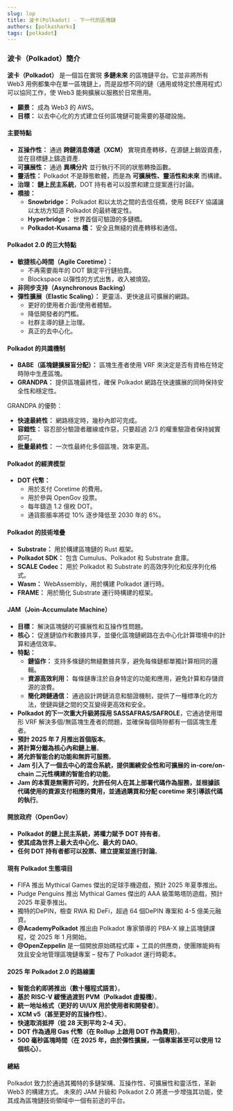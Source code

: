 ```yaml
---
slug: lop
title: 波卡(Polkadot) - 下一代的區塊鏈
authors: [polkasharks]
tags: [polkadot]
---
```


### 波卡（Polkadot）簡介

**波卡（Polkadot）** 是一個旨在實現 **多鏈未來** 的區塊鏈平台。它並非將所有 Web3 用例都集中在單一區塊鏈上，而是設想不同的鏈（通用或特定於應用程式）可以協同工作，使 Web3 能夠擴展以服務於日常應用。

*   **願景：** 成為 Web3 的 AWS。
*   **目標：** 以去中心化的方式建立任何區塊鏈可能需要的基礎設施。

#### 主要特點

*   **互操作性：** 通過 **跨鏈消息傳遞（XCM）** 實現資產轉移，在源鏈上銷毀資產，並在目標鏈上鑄造資產.
*   **可擴展性：** 通過 **異構分片** 並行執行不同的狀態轉換函數。
*   **靈活性：** Polkadot 不是靜態軟體，而是為 **可擴展性、靈活性和未來** 而構建。
*   **治理：** **鏈上民主系統**，DOT 持有者可以投票和建立提案進行討論。
*   **橋接：**
    *   **Snowbridge：** Polkadot 和以太坊之間的去信任橋，使用 BEEFY 協議讓以太坊方知道 Polkadot 的最終確定性。
    *   **Hyperbridge：** 世界首個可驗證的多鏈橋。
    *   **Polkadot-Kusama 橋：** 安全且無縫的資產轉移和通信。

#### Polkadot 2.0 的三大特點

*   **敏捷核心時間（Agile Coretime）：**
    *   不再需要兩年的 DOT 鎖定平行鏈拍賣。
    *   Blockspace 以彈性的方式出售，收入被燒毀。
*   **非同步支持（Asynchronous Backing）**
*   **彈性擴展（Elastic Scaling）：** 更靈活、更快速且可擴展的網路。
    *   更好的使用者介面/使用者體驗。
    *   降低開發者的門檻。
    *   社群主導的鏈上治理。
    *   真正的去中心化。

#### Polkadot 的共識機制

*   **BABE（區塊鏈擴展盲分配）：** 區塊生產者使用 VRF 來決定是否有資格在特定時隙中生產區塊。
*   **GRANDPA：** 提供區塊最終性，確保 Polkadot 網路在快速擴展的同時保持安全性和穩定性。

GRANDPA 的優勢：

*   **快速最終性：** 網路穩定時，幾秒內即可完成。
*   **容錯性：** 容忍部分驗證者離線或作惡，只要超過 2/3 的權重驗證者保持誠實即可。
*   **批量最終性：** 一次性最終化多個區塊，效率更高。

#### Polkadot 的經濟模型

*   **DOT 代幣：**
    *   用於支付 Coretime 的費用。
    *   用於參與 OpenGov 投票。
    *   每年鑄造 1.2 億枚 DOT。
    *   通貨膨脹率將從 10% 逐步降低至 2030 年的 6%。

#### Polkadot 的技術堆疊

*   **Substrate：** 用於構建區塊鏈的 Rust 框架。
*   **Polkadot SDK：** 包含 Cumulus、Polkadot 和 Substrate 倉庫。
*   **SCALE Codec：** 用於 Polkadot 和 Substrate 的高效序列化和反序列化格式。
*   **Wasm：** WebAssembly，用於構建 Polkadot 運行時。
*   **FRAME：** 用於簡化 Substrate 運行時構建的框架。

#### JAM（Join-Accumulate Machine）

*   **目標：** 解決區塊鏈的可擴展性和互操作性問題。
*   **核心：** 促進鏈協作和數據共享，並優化區塊鏈網路在去中心化計算環境中的計算和通信效率。
*   **特點：**
    *   **鏈協作：** 支持多條鏈的無縫數據共享，避免每條鏈都單獨計算相同的邏輯。
    *   **資源高效利用：** 每條鏈專注於自身特定的功能和應用，避免計算和存儲資源的浪費。
    *   **簡化跨鏈通信：** 通過設計跨鏈消息和驗證機制，提供了一種標準化的方法，使鏈與鏈之間的交互變得更高效和安全。
*   **Polkadot 的下一次重大升級將採用 SASSAFRAS/SAFROLE**，它通過使用環形 VRF 解決多個/無區塊生產者的問題，並確保每個時隙都有一個區塊生產者。
*   **預計 2025 年 7 月推出首個版本**。
*   **將計算分離為核心內和鏈上層**。
*   **將允許智能合約功能和無許可服務**。
*   **Jam 引入了一個去中心的混合系統，提供圍繞安全性和可擴展的 in-core/on-chain 二元性構建的智能合約功能**。
*   **Jam 的本質是無需許可的，允許任何人在其上部署代碼作為服務，並根據該代碼使用的資源支付相應的費用，並通過購買和分配 coretime 來引導該代碼的執行**。

#### 開放政府（OpenGov）

*   **Polkadot 的鏈上民主系統，將權力賦予 DOT 持有者**。
*   **使其成為世界上最大去中心化、最大的 DAO**。
*   **任何 DOT 持有者都可以投票、建立提案並進行討論**。

#### 現有 Polkadot 生態項目

*   FIFA 推出 Mythical Games 傑出的足球手機遊戲，預計 2025 年夏季推出。
*   Pudge Penguins 推出 Mythical Games 傑出的 AAA 級策略塔防遊戲，預計 2025 年夏季推出。
*   獨特的DePIN，檢查 RWA 和 DeFi，超過 64 個DePIN 專案和 4-5 億美元融資。
*   **@AcademyPolkadot** 推出由 Polkadot 專家領導的 PBA-X 線上區塊鏈課程，從 2025 年 1 月開始。
*   **@OpenZeppelin** 是一個開放原始碼程式庫 + 工具的供應商，使團隊能夠有效且安全地管理區塊鏈專案 – 發布了 Polkadot 運行時範本。

#### 2025 年 Polkadot 2.0 的路線圖

*   **智能合約即將推出（數十種程式語言）**。
*   **基於 RISC-V 緩慢過渡到 PVM（Polkadot 虛擬機）**。
*   **統一地址格式（更好的 UI/UX 用於使用者和開發者）**。
*   **XCM v5（甚至更好的互操作性）**。
*   **快速取消抵押（從 28 天到平均 2-4 天）**。
*   **DOT 作為通用 Gas 代幣（在 Rollup 上啟用 DOT 作為費用）**。
*   **500 毫秒區塊時間（在 2025 年，由於彈性擴展，一個專案甚至可以使用 12 個核心）**。

#### 總結

Polkadot 致力於通過其獨特的多鏈架構、互操作性、可擴展性和靈活性，革新 Web3 的構建方式。 未來的 JAM 升級和 Polkadot 2.0 將進一步增強其功能，使其成為區塊鏈技術領域中一個有前途的平台。
